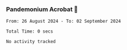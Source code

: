 ### Pandemonium Acrobat 🤸

<!--START_SECTION:waka-->

```all_time
From: 26 August 2024 - To: 02 September 2024

Total Time: 0 secs

No activity tracked
```

<!--END_SECTION:waka-->
